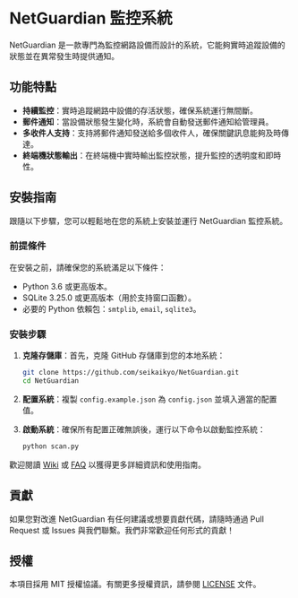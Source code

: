 # NetGuardian 監控系統

NetGuardian 是一款專門為監控網路設備而設計的系統，它能夠實時追蹤設備的狀態並在異常發生時提供通知。

## 功能特點

- **持續監控**：實時追蹤網路中設備的存活狀態，確保系統運行無間斷。
- **郵件通知**：當設備狀態發生變化時，系統會自動發送郵件通知給管理員。
- **多收件人支持**：支持將郵件通知發送給多個收件人，確保關鍵訊息能夠及時傳達。
- **終端機狀態輸出**：在終端機中實時輸出監控狀態，提升監控的透明度和即時性。

## 安裝指南

跟隨以下步驟，您可以輕鬆地在您的系統上安裝並運行 NetGuardian 監控系統。

### 前提條件

在安裝之前，請確保您的系統滿足以下條件：

- Python 3.6 或更高版本。
- SQLite 3.25.0 或更高版本（用於支持窗口函數）。
- 必要的 Python 依賴包：`smtplib`, `email`, `sqlite3`。

### 安裝步驟

1. **克隆存儲庫**：首先，克隆 GitHub 存儲庫到您的本地系統：

    ```bash
    git clone https://github.com/seikaikyo/NetGuardian.git
    cd NetGuardian
    ```

2. **配置系統**：複製 `config.example.json` 為 `config.json` 並填入適當的配置值。

3. **啟動系統**：確保所有配置正確無誤後，運行以下命令以啟動監控系統：

    ```bash
    python scan.py
    ```

歡迎閱讀 [Wiki](https://github.com/seikaikyo/NetGuardian/wiki) 或 [FAQ](https://github.com/seikaikyo/NetGuardian/wiki/FAQ) 以獲得更多詳細資訊和使用指南。

## 貢獻

如果您對改進 NetGuardian 有任何建議或想要貢獻代碼，請隨時通過 Pull Request 或 Issues 與我們聯繫。我們非常歡迎任何形式的貢獻！

## 授權

本項目採用 MIT 授權協議。有關更多授權資訊，請參閱 [LICENSE](LICENSE) 文件。
